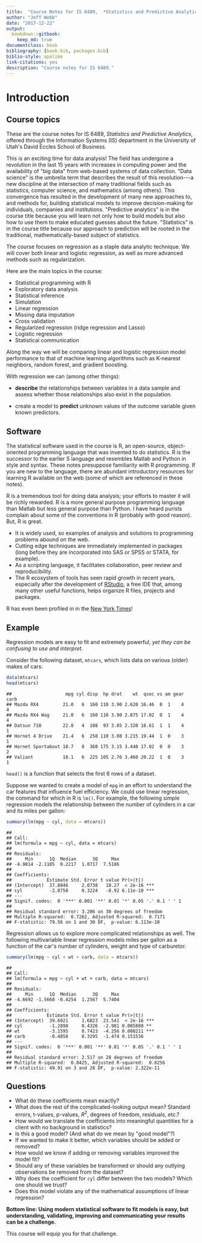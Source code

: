 ```yaml
--- 
title:  "Course Notes for IS 6489,  *Statistics and Predictive Analytics*"
author: "Jeff Webb"
date: "2017-12-22"
output: 
  bookdown::gitbook:
    keep_md: true
documentclass: book
bibliography: [book.bib, packages.bib]
biblio-style: apalike
link-citations: yes
description: "Course notes for IS 6489."
---
```


# Introduction

## Course topics



These are the course notes for IS 6489, *Statistics and Predictive Analytics*, offered through the Information Systems (IS) department in the University of Utah's David Eccles School of Business.

This is an exciting time for data analysis!  The field has undergone a revolution in the last 15 years with increases in computing power and the availability of "big data" from web-based systems of data collection.  "Data science" is the umbrella term that describes the result of this revolution---a new discipline at the intersection of many traditional fields such as statistics, computer science, and mathematics (among others). This convergence has resulted in the development of many new approaches to, and methods for, building statistical models to improve decision-making for individuals, companies and institutions.  "Predictive analytics" is in the course title because you will  learn not only how to build models but also how to  use  them to make educated guesses about the future. "Statistics" is in the course title because our approach to prediction will be rooted in the traditional, mathematically-based subject of statistics.

The course focuses on  regression as a staple data analytic technique.  We will cover both linear and logistic regression, as well as  more advanced methods such as regularization.  

Here are the main topics in the course:

- Statistical programming with R
- Exploratory data analysis 
- Statistical inference 
- Simulation
- Linear regression 
- Missing data imputation
- Cross validation
- Regularized regression (ridge regression and Lasso)
- Logistic regression
- Statistical communication

Along the way we will be comparing linear and logistic regression model performance to that of machine learning algorithms such as K-nearest neighbors, random forest, and gradient boosting.

With regression we can (among other things):

- **describe** the relationships between variables in a data sample and assess whether those relationships also exist in the population.

- create a model to **predict** unknown values of the outcome variable given known predictors.

## Software

The statistical software used in the course is  R, an open-source, object-oriented programming language that was invented to do statistics.  R is the successor to the earlier S language and resembles Matlab and Python in style and syntax. These notes presuppose familiarity with R programming. If you are new to the language, there are abundant introductory  resources for learning R available on the web (some of which are referenced in these notes).

R is a tremendous tool for doing data analysis; your efforts to master it will be richly rewarded. R is a more general purpose programming language than Matlab but less general purpose than Python. I have heard  purists complain about some of the conventions in R (probably with good reason). But, R is great.

- It is widely used, so examples of analysis and solutions to programming problems abound on the web.
- Cutting edge techniques are immediately implemented in packages (long before they are incorporated into SAS or SPSS or STATA, for example).
- As a scripting language, it facilitates collaboration, peer review and reproducibility.  
- The R ecosystem of tools has seen rapid growth in recent years, especially after the development of [RStudio](www.rstudio.com), a free IDE that, among many other useful functions, helps organize R files, projects and packages. 

R has even been profiled in in the [New York Times](http://www.nytimes.com/2009/01/07/technology/business-computing/07program.html?pagewanted=all&_r=0)!

## Example


Regression models are easy to fit and extremely powerful, *yet they can be confusing to  use and interpret*.

Consider the following dataset, `mtcars`, which lists data on various (older) makes of cars:


```r
data(mtcars)
head(mtcars)
```

```
##                    mpg cyl disp  hp drat    wt  qsec vs am gear carb
## Mazda RX4         21.0   6  160 110 3.90 2.620 16.46  0  1    4    4
## Mazda RX4 Wag     21.0   6  160 110 3.90 2.875 17.02  0  1    4    4
## Datsun 710        22.8   4  108  93 3.85 2.320 18.61  1  1    4    1
## Hornet 4 Drive    21.4   6  258 110 3.08 3.215 19.44  1  0    3    1
## Hornet Sportabout 18.7   8  360 175 3.15 3.440 17.02  0  0    3    2
## Valiant           18.1   6  225 105 2.76 3.460 20.22  1  0    3    1
```

`head()` is a function that selects the first 6 rows of a dataset.

Suppose we wanted to create a model of `mpg` in an effort to understand the car features that influence fuel efficiency.  We could use linear regression, the command for which in R is  `lm()`.  For example, the following simple regression models the relationship between the number of cylinders in a car and its miles per gallon:


```r
summary(lm(mpg ~ cyl, data = mtcars))
```

```
## 
## Call:
## lm(formula = mpg ~ cyl, data = mtcars)
## 
## Residuals:
##     Min      1Q  Median      3Q     Max 
## -4.9814 -2.1185  0.2217  1.0717  7.5186 
## 
## Coefficients:
##             Estimate Std. Error t value Pr(>|t|)    
## (Intercept)  37.8846     2.0738   18.27  < 2e-16 ***
## cyl          -2.8758     0.3224   -8.92 6.11e-10 ***
## ---
## Signif. codes:  0 '***' 0.001 '**' 0.01 '*' 0.05 '.' 0.1 ' ' 1
## 
## Residual standard error: 3.206 on 30 degrees of freedom
## Multiple R-squared:  0.7262,	Adjusted R-squared:  0.7171 
## F-statistic: 79.56 on 1 and 30 DF,  p-value: 6.113e-10
```

Regression allows us to explore more complicated relationships as well.  The following multivariable linear regression models miles per gallon as a function of the car's number of cylinders, weight and type of carburetor.


```r
summary(lm(mpg ~ cyl + wt + carb, data = mtcars))
```

```
## 
## Call:
## lm(formula = mpg ~ cyl + wt + carb, data = mtcars)
## 
## Residuals:
##     Min      1Q  Median      3Q     Max 
## -4.6692 -1.5668 -0.4254  1.2567  5.7404 
## 
## Coefficients:
##             Estimate Std. Error t value Pr(>|t|)    
## (Intercept)  39.6021     1.6823  23.541  < 2e-16 ***
## cyl          -1.2898     0.4326  -2.981 0.005880 ** 
## wt           -3.1595     0.7423  -4.256 0.000211 ***
## carb         -0.4858     0.3295  -1.474 0.151536    
## ---
## Signif. codes:  0 '***' 0.001 '**' 0.01 '*' 0.05 '.' 0.1 ' ' 1
## 
## Residual standard error: 2.517 on 28 degrees of freedom
## Multiple R-squared:  0.8425,	Adjusted R-squared:  0.8256 
## F-statistic: 49.91 on 3 and 28 DF,  p-value: 2.322e-11
```

## Questions
- What do these coefficients mean exactly? 
- What does the rest of the complicated-looking output mean?  Standard errors, t-values, p-values, $R^2$, degrees of freedom, residuals, etc.?
- How would we translate the coefficients into meaningful quantities for a client with no background in statistics?
- Is this a good model? (And what do we mean by "good model"?)
- If we wanted to make it better, which variables should be added or removed?
- How would we know if adding or removing variables improved the model fit?
- Should any of these variables be transformed or should any outlying observations be removed from the dataset?
- Why does the coefficient for `cyl` differ between the two models?  Which one should we trust? 
- Does this model violate any of the mathematical assumptions of linear regression?

**Bottom line: Using modern statistical software to fit models is easy, but understanding, validating, improving and communicating your results can be a challenge.** 

This course will equip you for that challenge.



